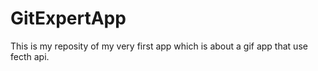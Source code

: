 # GitExpertApp

This is my reposity of my very first app which is about a gif app that use fecth api.